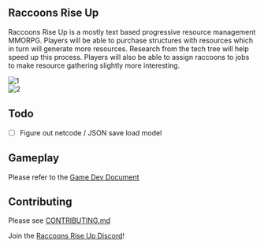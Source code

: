 ## Raccoons Rise Up
Raccoons Rise Up is a mostly text based progressive resource management MMORPG. Players will be able to purchase structures with resources which in turn will generate more resources. Research from the tech tree will help speed up this process. Players will also be able to assign raccoons to jobs to make resource gathering slightly more interesting.

![1](https://user-images.githubusercontent.com/6277739/215613382-6e4fc48a-fdd1-4fc3-9935-ca6027ec4e78.png)  
![2](https://user-images.githubusercontent.com/6277739/215613385-29ae6839-f11b-4a2f-9c15-eda4222e71b3.png)  

## Todo
- [ ] Figure out netcode / JSON save load model

## Gameplay
Please refer to the [Game Dev Document](https://docs.google.com/document/d/1xRS9OLtn-FpSyFYY8vTu6ZNnA41VQQ8h74NBkDnywNc/edit?usp=sharing)

## Contributing
Please see [CONTRIBUTING.md](https://github.com/Raccoons-Rise-Up/client-godot/blob/main/.github/CONTRIBUTING.md)

Join the [Raccoons Rise Up Discord](https://discord.gg/866cg8yfxZ)!
